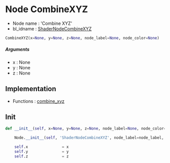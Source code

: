 # Node CombineXYZ

- Node name : 'Combine XYZ'
- bl_idname : [ShaderNodeCombineXYZ](https://docs.blender.org/api/current/bpy.types.ShaderNodeCombineXYZ.html)


``` python
CombineXYZ(x=None, y=None, z=None, node_label=None, node_color=None)
```
##### Arguments

- x : None
- y : None
- z : None

## Implementation

- Functions : [combine_xyz](/docs/Shader/ShaderTree.md#combine_xyz)

## Init

``` python
def __init__(self, x=None, y=None, z=None, node_label=None, node_color=None):

    Node.__init__(self, 'ShaderNodeCombineXYZ', node_label=node_label, node_color=node_color)

    self.x               = x
    self.y               = y
    self.z               = z
```
